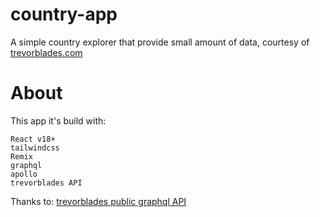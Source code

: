 # country-app

A simple country explorer that provide small amount of data, courtesy of [trevorblades.com](https://trevorblades.com)

# About

This app it's build with:

    React v18+
    tailwindcss
    Remix
    graphql
    apollo
    trevorblades API


Thanks to: [trevorblades public graphql API](https://github.com/trevorblades/countries)